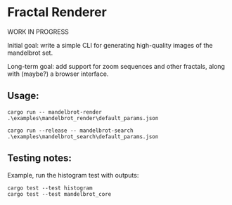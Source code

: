 # Fractal Renderer

WORK IN PROGRESS

Initial goal:  write a simple CLI for generating high-quality images of the mandelbrot set.

Long-term goal:  add support for zoom sequences and other fractals, along with (maybe?) a browser interface.

## Usage:

```
cargo run -- mandelbrot-render .\examples\mandelbrot_render\default_params.json
```

```
cargo run --release -- mandelbrot-search .\examples\mandelbrot_search\default_params.json
```

## Testing notes:

Example, run the histogram test with outputs:
```
cargo test --test histogram
cargo test --test mandelbrot_core
```